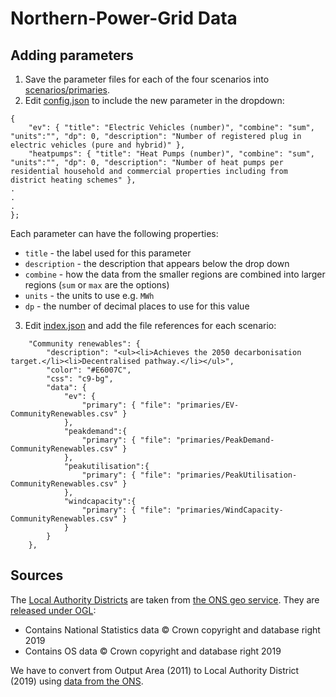 # Northern-Power-Grid Data

## Adding parameters

1. Save the parameter files for each of the four scenarios into [scenarios/primaries](scenarios/primaries/).
2. Edit [config.json](scenarios/config.json) to include the new parameter in the dropdown:
```
{
	"ev": { "title": "Electric Vehicles (number)", "combine": "sum", "units":"", "dp": 0, "description": "Number of registered plug in electric vehicles (pure and hybrid)" },
	"heatpumps": { "title": "Heat Pumps (number)", "combine": "sum", "units":"", "dp": 0, "description": "Number of heat pumps per residential household and commercial properties including from district heating schemes" },
.
.
.
};
```
Each parameter can have the following properties:
  * `title` - the label used for this parameter
  * `description` - the description that appears below the drop down
  * `combine` - how the data from the smaller regions are combined into larger regions (`sum` or `max` are the options)
  * `units` - the units to use e.g. `MWh`
  * `dp` - the number of decimal places to use for this value
3. Edit [index.json](index.json) and add the file references for each scenario:
```
	"Community renewables": {
		"description": "<ul><li>Achieves the 2050 decarbonisation target.</li><li>Decentralised pathway.</li></ul>",
		"color": "#E6007C",
		"css": "c9-bg",
		"data": {
			"ev": {
				"primary": { "file": "primaries/EV-CommunityRenewables.csv" }
			},
			"peakdemand":{
				"primary": { "file": "primaries/PeakDemand-CommunityRenewables.csv" }
			},
			"peakutilisation":{
				"primary": { "file": "primaries/PeakUtilisation-CommunityRenewables.csv" }
			},
			"windcapacity":{
				"primary": { "file": "primaries/WindCapacity-CommunityRenewables.csv" }
			}
		}
	},
```



## Sources

The [Local Authority Districts](https://geoportal.statistics.gov.uk/datasets/local-authority-districts-april-2019-boundaries-uk-buc) are taken from [the ONS geo service](https://ons-inspire.esriuk.com/arcgis/rest/services/Administrative_Boundaries/Local_Authority_Districts_April_2019_Boundaries_UK_BUC/MapServer/0/query?where=1%3D1&text=&objectIds=&time=&geometry=&geometryType=esriGeometryEnvelope&inSR=&spatialRel=esriSpatialRelIntersects&relationParam=&outFields=*&returnGeometry=true&returnTrueCurves=false&maxAllowableOffset=&geometryPrecision=5&outSR=&having=&returnIdsOnly=false&returnCountOnly=false&orderByFields=&groupByFieldsForStatistics=&outStatistics=&returnZ=false&returnM=false&gdbVersion=&historicMoment=&returnDistinctValues=false&resultOffset=&resultRecordCount=&queryByDistance=&returnExtentOnly=false&datumTransformation=&parameterValues=&rangeValues=&quantizationParameters=&featureEncoding=esriDefault&f=geojson). They are [released under OGL](https://www.ons.gov.uk/methodology/geography/licences):

* Contains National Statistics data © Crown copyright and database right 2019
* Contains OS data © Crown copyright and database right 2019


We have to convert from Output Area (2011) to Local Authority District (2019) using [data from the ONS](https://geoportal.statistics.gov.uk/datasets/postcode-to-output-area-to-lower-layer-super-output-area-to-middle-layer-super-output-area-to-local-authority-district-august-2019-lookup-in-the-uk).
